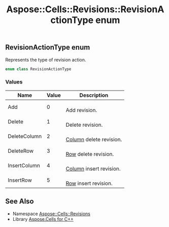 ﻿---
title: Aspose::Cells::Revisions::RevisionActionType enum
linktitle: RevisionActionType
second_title: Aspose.Cells for C++ API Reference
description: 'Aspose::Cells::Revisions::RevisionActionType enum. Represents the type of revision action in C++.'
type: docs
weight: 1900
url: /cpp/aspose.cells.revisions/revisionactiontype/
---
## RevisionActionType enum


Represents the type of revision action.

```cpp
enum class RevisionActionType
```

### Values

| Name | Value | Description |
| --- | --- | --- |
| Add | 0 | <br>Add revision. |
| Delete | 1 | <br>Delete revision. |
| DeleteColumn | 2 | <br>[Column](../../aspose.cells/column/) delete revision. |
| DeleteRow | 3 | <br>[Row](../../aspose.cells/row/) delete revision. |
| InsertColumn | 4 | <br>[Column](../../aspose.cells/column/) insert revision. |
| InsertRow | 5 | <br>[Row](../../aspose.cells/row/) insert revision. |

## See Also

* Namespace [Aspose::Cells::Revisions](../)
* Library [Aspose.Cells for C++](../../)
